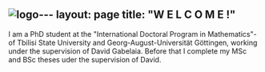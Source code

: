 ![logo](https://github.com/user-attachments/assets/28ac5378-deb1-4cea-9975-4a7585cab3f6)---
layout: page
title: "W  E  L  C  O  M  E !"
---

I am a PhD student at the "International Doctoral Program in Mathematics"- of Tbilisi State University and Georg-August-Universität Göttingen, working under the supervision  of David Gabelaia. Before that I complete my MSc and BSc theses uder the supervision of David.
